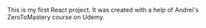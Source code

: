This is my first React project.
It was created with a help of Andrei's ZeroToMastery course on Udemy.


